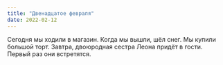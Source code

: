 ```yaml
---
title: "Двенадцатое февраля"
date: 2022-02-12
---
```

Сегодня мы ходили в магазин. Когда мы вышли, шёл снег. Мы купили большой торт. Завтра, двоюродная сестра Леона придёт в гости. Первый раз они встретятся.

